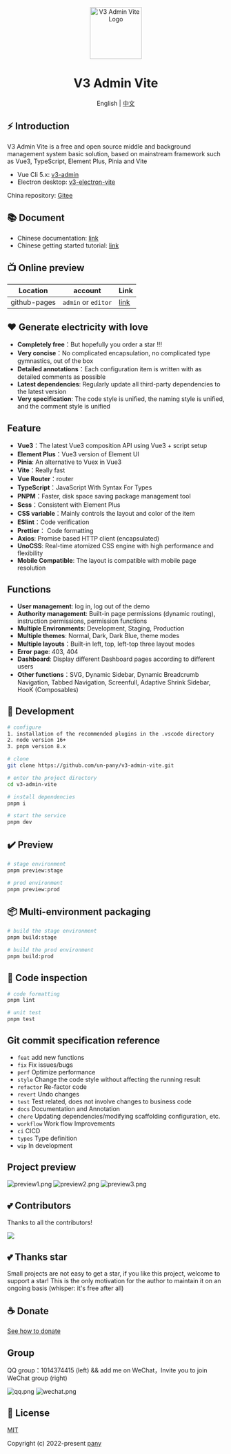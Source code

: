 <div align="center">
  <img alt="V3 Admin Vite Logo" width="120" height="120" src="./src/assets/layouts/logo.png">
  <h1>V3 Admin Vite</h1>
  <span>English | <a href="./README.zh-CN.md">中文</a></span>
</div>

## ⚡ Introduction

V3 Admin Vite is a free and open source middle and background management system basic solution, based on mainstream framework such as Vue3, TypeScript, Element Plus, Pinia and Vite

- Vue Cli 5.x: [v3-admin](https://github.com/un-pany/v3-admin)
- Electron desktop: [v3-electron-vite](https://github.com/un-pany/v3-electron-vite)

China repository: [Gitee](https://gitee.com/un-pany/v3-admin-vite)

## 📚 Document

- Chinese documentation: [link](https://juejin.cn/post/7089377403717287972)
- Chinese getting started tutorial: [link](https://juejin.cn/column/7207659644487139387)

## 📺 Online preview

| Location     | account             | Link                                            |
| ------------ | ------------------- | ----------------------------------------------- |
| github-pages | `admin` or `editor` | [link](https://un-pany.github.io/v3-admin-vite) |

## ❤️ Generate electricity with love

- **Completely free**：But hopefully you order a star !!!
- **Very concise**：No complicated encapsulation, no complicated type gymnastics, out of the box
- **Detailed annotations**：Each configuration item is written with as detailed comments as possible
- **Latest dependencies**: Regularly update all third-party dependencies to the latest version
- **Very specification**: The code style is unified, the naming style is unified, and the comment style is unified

## Feature

- **Vue3**：The latest Vue3 composition API using Vue3 + script setup
- **Element Plus**：Vue3 version of Element UI
- **Pinia**: An alternative to Vuex in Vue3
- **Vite**：Really fast
- **Vue Router**：router
- **TypeScript**：JavaScript With Syntax For Types
- **PNPM**：Faster, disk space saving package management tool
- **Scss**：Consistent with Element Plus
- **CSS variable**：Mainly controls the layout and color of the item
- **ESlint**：Code verification
- **Prettier**： Code formatting
- **Axios**: Promise based HTTP client (encapsulated)
- **UnoCSS**: Real-time atomized CSS engine with high performance and flexibility
- **Mobile Compatible**: The layout is compatible with mobile page resolution

## Functions

- **User management**: log in, log out of the demo
- **Authority management**: Built-in page permissions (dynamic routing), instruction permissions, permission functions
- **Multiple Environments**: Development, Staging, Production
- **Multiple themes**: Normal, Dark, Dark Blue, theme modes
- **Multiple layouts**：Built-in left, top, left-top three layout modes
- **Error page**: 403, 404
- **Dashboard**: Display different Dashboard pages according to different users
- **Other functions**：SVG, Dynamic Sidebar, Dynamic Breadcrumb Navigation, Tabbed Navigation, Screenfull, Adaptive Shrink Sidebar, HooK (Composables)

## 🚀 Development

```bash
# configure
1. installation of the recommended plugins in the .vscode directory
2. node version 16+
3. pnpm version 8.x

# clone
git clone https://github.com/un-pany/v3-admin-vite.git

# enter the project directory
cd v3-admin-vite

# install dependencies
pnpm i

# start the service
pnpm dev
```

## ✔️ Preview

```bash
# stage environment
pnpm preview:stage

# prod environment
pnpm preview:prod
```

## 📦️ Multi-environment packaging

```bash
# build the stage environment
pnpm build:stage

# build the prod environment
pnpm build:prod
```

## 🔧 Code inspection

```bash
# code formatting
pnpm lint

# unit test
pnpm test
```

## Git commit specification reference

- `feat` add new functions
- `fix` Fix issues/bugs
- `perf` Optimize performance
- `style` Change the code style without affecting the running result
- `refactor` Re-factor code
- `revert` Undo changes
- `test` Test related, does not involve changes to business code
- `docs` Documentation and Annotation
- `chore` Updating dependencies/modifying scaffolding configuration, etc.
- `workflow` Work flow Improvements
- `ci` CICD
- `types` Type definition
- `wip` In development

## Project preview

![preview1.png](./src/assets/docs/preview1.png)
![preview2.png](./src/assets/docs/preview2.png)
![preview3.png](./src/assets/docs/preview3.png)

## 💕 Contributors

Thanks to all the contributors!

<a href="https://github.com/un-pany/v3-admin-vite/graphs/contributors">
  <img src="https://contrib.rocks/image?repo=un-pany/v3-admin-vite" />
</a>

## 💕 Thanks star

Small projects are not easy to get a star, if you like this project, welcome to support a star! This is the only motivation for the author to maintain it on an ongoing basis (whisper: it's free after all)

## ☕ Donate

[See how to donate](https://github.com/un-pany/v3-admin-vite/issues/69)

## Group

QQ group：1014374415 (left) && add me on WeChat，Invite you to join WeChat group (right)

![qq.png](./src/assets/docs/qq.png)
![wechat.png](./src/assets/docs/wechat.png)

## 📄 License

[MIT](./LICENSE)

Copyright (c) 2022-present [pany](https://github.com/pany-ang)
